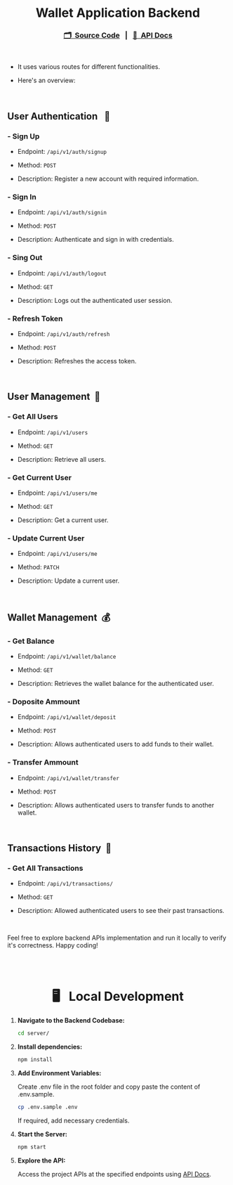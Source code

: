 <h1 align="center">Wallet Application Backend</h1>

<h3 align="center">

[🗂️&nbsp; Source Code](../server/)&nbsp;&nbsp;&nbsp;|&nbsp;&nbsp;&nbsp;[📑&nbsp; API Docs](https://documenter.getpostman.com/view/31850881/2sA3Bn7srM) 

</h3>

<br>

- It uses various routes for different functionalities.

- Here's an overview:

<br>

## User Authentication &nbsp; 🔐

### - Sign Up

- Endpoint: `/api/v1/auth/signup`

- Method: `POST`

- Description: Register a new account with required information.

### - Sign In

- Endpoint: `/api/v1/auth/signin`

- Method: `POST`

- Description: Authenticate and sign in with credentials.

### - Sing Out

- Endpoint: `/api/v1/auth/logout`

- Method: `GET`

- Description: Logs out the authenticated user session.

### - Refresh Token

- Endpoint: `/api/v1/auth/refresh`

- Method: `POST`

- Description: Refreshes the access token.

<br>

## User Management &nbsp;👤

### - Get All Users

- Endpoint: `/api/v1/users`

- Method: `GET`

- Description: Retrieve all users.

### - Get Current User

- Endpoint: `/api/v1/users/me`

- Method: `GET`

- Description: Get a current user.

### - Update Current User

- Endpoint: `/api/v1/users/me`

- Method: `PATCH`

- Description: Update a current user.

<br/>

## Wallet Management &nbsp;💰

### - Get Balance

- Endpoint: `/api/v1/wallet/balance`

- Method: `GET`

- Description: Retrieves the wallet balance for the authenticated user.

### - Doposite Ammount

- Endpoint: `/api/v1/wallet/deposit`

- Method: `POST`

- Description: Allows authenticated users to add funds to their wallet.

### - Transfer Ammount

- Endpoint: `/api/v1/wallet/transfer`

- Method: `POST`

- Description: Allows authenticated users to transfer funds to another wallet.

<br>

## Transactions History &nbsp;🧾

### - Get All Transactions

- Endpoint: `/api/v1/transactions/`

- Method: `GET`

- Description: Allowed authenticated users to see their past transactions.

<br>

Feel free to explore backend APIs implementation and run it locally to verify it's correctness. Happy coding!

<br><br>

<h1 align="center">🖥️&nbsp;&nbsp; Local Development</h1>

1. **Navigate to the Backend Codebase:**

    ```bash
    cd server/
    ```

2. **Install dependencies:**

    ```bash
    npm install
    ```

3. **Add Environment Variables:**

    Create .env file in the root folder and copy paste the content of .env.sample.

    ```bash
    cp .env.sample .env
    ```

    If required, add necessary credentials.

4.  **Start the Server:**

    ```bash
    npm start
    ```

5. **Explore the API:**

	  Access the project APIs at the specified endpoints using [API Docs](https://documenter.getpostman.com/view/31850881/2sA3Bn7srM).

<br><br>
